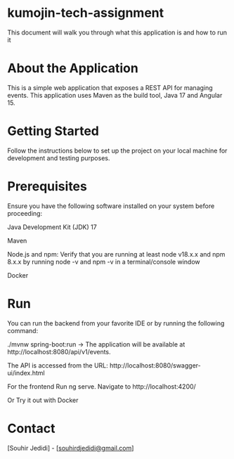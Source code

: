 # kumojin-tech-assignment
This document will walk you through what this application is and how to run it
# About the Application
This is a simple web application that exposes a REST API for managing events. This application uses Maven as the build tool, Java 17 and Angular 15.
# Getting Started
Follow the instructions below to set up the project on your local machine for development and testing purposes.
# Prerequisites
Ensure you have the following software installed on your system before proceeding:

Java Development Kit (JDK) 17

Maven

Node.js and npm: Verify that you are running at least node v18.x.x and npm 8.x.x by running node -v and npm -v in a terminal/console window

Docker
# Run
You can run the backend from your favorite IDE or by running the following command:

 ./mvnw spring-boot:run
-> The application will be available at http://localhost:8080/api/v1/events.

The API is accessed from the URL: http://localhost:8080/swagger-ui/index.html

For the frontend 
Run ng serve. Navigate to http://localhost:4200/

Or Try it out with Docker
# Contact
[Souhir Jedidi] - [souhirdjedidi@gmail.com]
